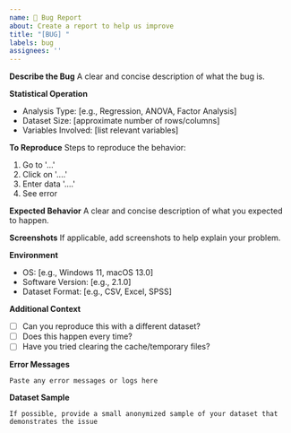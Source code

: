 ```yaml
---
name: 🐛 Bug Report
about: Create a report to help us improve
title: "[BUG] "
labels: bug
assignees: ''
---
```


**Describe the Bug**
A clear and concise description of what the bug is.

**Statistical Operation**
- Analysis Type: [e.g., Regression, ANOVA, Factor Analysis]
- Dataset Size: [approximate number of rows/columns]
- Variables Involved: [list relevant variables]

**To Reproduce**
Steps to reproduce the behavior:
1. Go to '...'
2. Click on '....'
3. Enter data '....'
4. See error

**Expected Behavior**
A clear and concise description of what you expected to happen.

**Screenshots**
If applicable, add screenshots to help explain your problem.

**Environment**
- OS: [e.g., Windows 11, macOS 13.0]
- Software Version: [e.g., 2.1.0]
- Dataset Format: [e.g., CSV, Excel, SPSS]

**Additional Context**
- [ ] Can you reproduce this with a different dataset?
- [ ] Does this happen every time?
- [ ] Have you tried clearing the cache/temporary files?

**Error Messages**
```
Paste any error messages or logs here
```

**Dataset Sample**
```
If possible, provide a small anonymized sample of your dataset that demonstrates the issue
```
